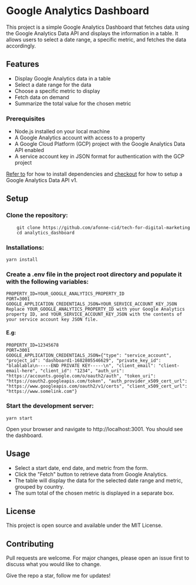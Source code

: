 # Google Analytics Dashboard
This project is a simple Google Analytics Dashboard that fetches data using the Google Analytics Data API and displays the information in a table. It allows users to select a date range, a specific metric, and fetches the data accordingly.

## Features
* Display Google Analytics data in a table
* Select a date range for the data
* Choose a specific metric to display
* Fetch data on demand
* Summarize the total value for the chosen metric

### Prerequisites
* Node.js installed on your local machine
* A Google Analytics account with access to a property
* A Google Cloud Platform (GCP) project with the Google Analytics Data API enabled
* A service account key in JSON format for authentication with the GCP project

[Refer to](#Installations) for how to install dependencies and [checkout](https://developers.google.com/analytics/devguides/reporting/data/v1/quickstart-client-libraries) for how to setup a Google Analytics Data API v1.

## Setup
### Clone the repository:
```
    git clone https://github.com/afonne-cid/tech-for-digital-marketing
    cd analytics_dashboard
```

### Installations:
```
yarn install
```

### Create a .env file in the project root directory and populate it with the following variables:
```
PROPERTY_ID=YOUR_GOOGLE_ANALYTICS_PROPERTY_ID
PORT=3001
GOOGLE_APPLICATION_CREDENTIALS_JSON=YOUR_SERVICE_ACCOUNT_KEY_JSON
Replace YOUR_GOOGLE_ANALYTICS_PROPERTY_ID with your Google Analytics property ID, and YOUR_SERVICE_ACCOUNT_KEY_JSON with the contents of your service account key JSON file.
```

#### E.g:
```
PROPERTY_ID=12345678
PORT=3001
GOOGLE_APPLICATION_CREDENTIALS_JSON={"type": "service_account", "project_id": "dashboard1-1682805546629", "private_key_id": "blablabla\n-----END PRIVATE KEY-----\n", "client_email": "client-email-here", "client_id": "1234", "auth_uri": "https://accounts.google.com/o/oauth2/auth", "token_uri": "https://oauth2.googleapis.com/token", "auth_provider_x509_cert_url": "https://www.googleapis.com/oauth2/v1/certs", "client_x509_cert_url": "https://www.somelink.com"}
```

### Start the development server:
```
yarn start
```

Open your browser and navigate to http://localhost:3001. You should see the dashboard.

## Usage
* Select a start date, end date, and metric from the form.
* Click the "Fetch" button to retrieve data from Google Analytics.
* The table will display the data for the selected date range and metric, grouped by country.
* The sum total of the chosen metric is displayed in a separate box.

## License
This project is open source and available under the MIT License.

## Contributing
Pull requests are welcome. For major changes, please open an issue first to discuss what you would like to change.

Give the repo a star, follow me for updates!
